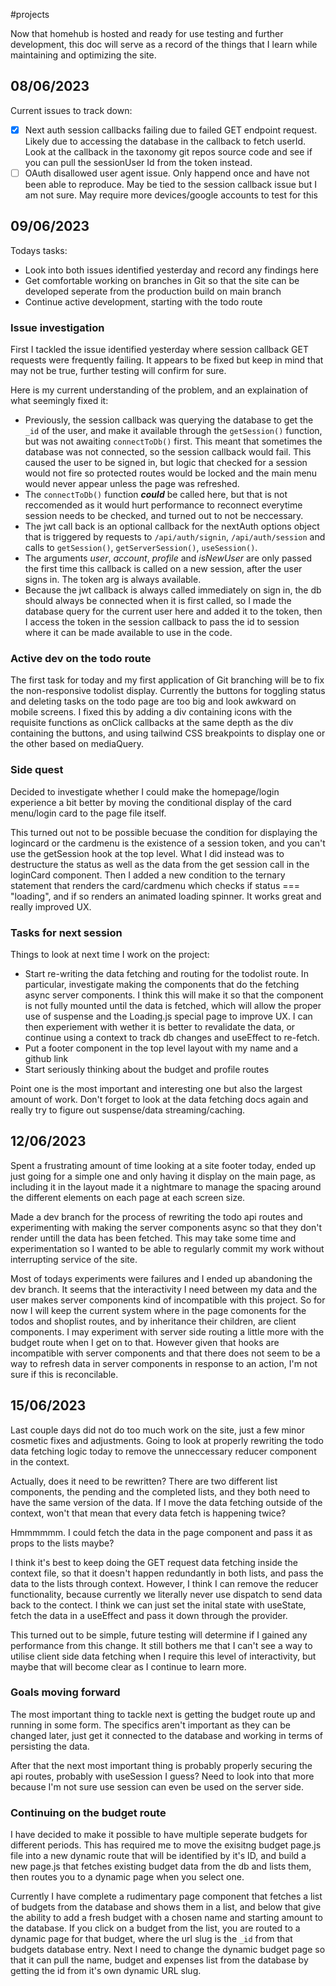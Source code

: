 #projects 

Now that homehub is hosted and ready for use testing and further development, this doc will serve as a record of the things that I learn while maintaining and optimizing the site. 

## 08/06/2023
Current issues to track down:
- [x] Next auth session callbacks failing due to failed GET endpoint request. Likely due to accessing the database in the callback to fetch userId. Look at the callback in the taxonomy git repos source code and see if you can pull the sessionUser Id from the token instead.
- [ ] OAuth disallowed user agent issue. Only happend once and have not been able to reproduce. May be tied to the session callback issue but I am not sure. May require more devices/google accounts to test for this

## 09/06/2023
Todays tasks: 
- Look into both issues identified yesterday and record any findings here
- Get comfortable working on branches in Git so that the site can be developed seperate from the production build on main branch
- Continue active development, starting with the todo route

### Issue investigation
First I tackled the issue identified yesterday where session callback GET requests were frequently failing. It appears to be fixed but keep in mind that may not be true, further testing will confirm for sure. 

Here is my current understanding of the problem, and an explaination of what seemingly fixed it:
- Previously, the session callback was querying the database to get the `_id` of the user, and make it available through the `getSession()` function, but was not awaiting `connectToDb()` first. This meant that sometimes the  database was not connected, so the session callback would fail. This caused the user to be signed in, but logic that checked for a session would not fire so protected routes would be locked and the main menu would never appear unless the page was refreshed. 
- The `connectToDb()` function **_could_** be called here, but that is not reccomended as it would hurt performance to reconnect everytime session needs to be checked, and turned out to not be neccessary.
- The jwt call back is an optional callback for the nextAuth options object that is triggered by requests to `/api/auth/signin`, `/api/auth/session` and calls to `getSession()`, `getServerSession()`, `useSession()`.
- The arguments _user_, _account_, _profile_ and _isNewUser_ are only passed the first time this callback is called on a new session, after the user signs in. The token arg is always available.
- Because the jwt callback is always called immediately on sign in, the db should always be connected when it is first called, so I made the database query for the current user here and added it to the token, then I access the token in the session callback to pass the id to session where it can be made available to use in the code.

### Active dev on the todo route
The first task for today and my first application of Git branching will be to fix the non-responsive todolist display. Currently the buttons for toggling status and deleting tasks on the todo page are too big and look awkward on mobile screens. I fixed this by adding a div containing icons with the requisite functions as onClick callbacks at the same depth as the div containing the buttons, and using tailwind CSS breakpoints to display one or the other based on mediaQuery.

### Side quest
Decided to investigate whether I could make the homepage/login experience a bit better by moving the conditional display of the card menu/login card to the page file itself.

This turned out not to be possible becuase the condition for displaying the logincard or the cardmenu is the existence of a session token, and you can't use the getSession hook at the top level. What I did instead was to destructure the status as well as the data from the get session call in the loginCard component. Then I added a new condition to the ternary statement that renders the card/cardmenu which checks if status === "loading", and if so renders an animated loading spinner. It works great and really improved UX.

### Tasks for next session
Things to look at next time I work on the project:
- Start re-writing the data fetching and routing for the todolist route. In particular, investigate making the components that do the fetching async server components. I think this will make it so that the component is not fully mounted until the data is fetched, which will allow the proper use of suspense and the Loading.js special page to improve UX. I can then experiement with wether it is better to revalidate the data, or continue using a context to track db changes and useEffect to re-fetch.
- Put a footer component in the top level layout with my name and a github link
- Start seriously thinking about the budget and profile routes

Point one is the most important and interesting one but also the largest amount of work. Don't forget to look at the data fetching docs again and really try to figure out suspense/data streaming/caching.

## 12/06/2023
Spent a frustrating amount of time looking at a site footer today, ended up just going for a simple one and only having it display on the main page, as including it in the layout made it a nightmare to manage the spacing around the different elements on each page at each screen size.

Made a dev branch for the process of rewriting the todo api routes and experimenting with making the server components async so that they don't render untill the data has been fetched. This may take some time and experimentation so I wanted to be able to regularly commit my work without interrupting service of the site.

Most of todays experiments were failures and I ended up abandoning the dev branch. It seems that the interactivity I need between my data and the user makes server components kind of incompatible with this project. So for now I will keep the current system where in the page comonents for the todos and shoplist routes, and by inheritance their children, are client components. I may experiment with server side routing a little more with the budget route when I get on to that. However given that hooks are incompatible with server components and that there does not seem to be a way to refresh data in server components in response to an action, I'm not sure if this is reconcilable.

## 15/06/2023
Last couple days did not do too much work on the site, just a few minor cosmetic fixes and adjustments. Going to look at properly rewriting the todo data fetching logic today to remove the unneccessary reducer component in the context.

Actually, does it need to be rewritten? There are two different list components, the pending and the completed lists, and they both need to have the same version of the data. If I move the data fetching outside of the context, won't that mean that every data fetch is happening twice?

Hmmmmmm. I could fetch the data in the page component and pass it as props to the lists maybe?

I think it's best to keep doing the GET request data fetching inside the context file, so that it doesn't happen redundantly in both lists, and pass the data to the lists through context. However, I think I can remove the reducer functionality, because currently we literally never use dispatch to send data back to the contect. I think we can just set the inital state with useState, fetch the data in a useEffect and pass it down through the provider.

This turned out to be simple, future testing will determine if I gained any performance from this change. It still bothers me that I can't see a way to utilise client side data fetching when I require this level of interactivity, but maybe that will become clear as I continue to learn more.

### Goals moving forward
The most important thing to tackle next is getting the budget route up and running in some form. The specifics aren't important as they can be changed later, just get it connected to the database and working in terms of persisting the data.

After that the next most important thing is probably properly securing the api routes, probably with useSession I guess? Need to look into that more because I'm not sure use session can even be used on the server side.

### Continuing on the budget route
I have decided to make it possible to have multiple seperate budgets for different periods. This has required me to move the exisitng budget page.js file into a new dynamic route that will be identified by it's ID, and build a new page.js that fetches existing budget data from the db and lists them, then routes you to a dynamic page when you select one. 

Currently I have complete a rudimentary  page component that fetches a list of budgets from the database and shows them in a list, and below that give the ability to add a fresh budget with a chosen name and starting amount to the database. If you click on a budget from the list, you are routed to a dynamic page for that budget, where the url slug is the `_id` from that budgets database entry. Next I need to change the dynamic budget page so that it can pull the name, budget and expenses list from the database by getting the id from it's own dynamic URL slug.